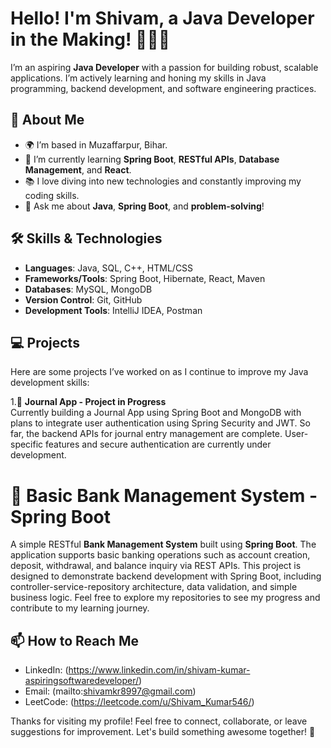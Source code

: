 # Hello! I'm Shivam, a Java Developer in the Making! 👨‍💻🌱

I’m an aspiring **Java Developer** with a passion for building robust, scalable applications. I’m actively learning and honing my skills in Java programming, backend development, and software engineering practices. 

## 🚀 About Me

- 🌍 I’m based in Muzaffarpur, Bihar.
- 🌱 I’m currently learning **Spring Boot**, **RESTful APIs**, **Database Management**, and **React**.
- 📚 I love diving into new technologies and constantly improving my coding skills.
- 💬 Ask me about **Java**, **Spring Boot**, and **problem-solving**!

## 🛠 Skills & Technologies

- **Languages**: Java, SQL, C++, HTML/CSS
- **Frameworks/Tools**: Spring Boot, Hibernate, React, Maven
- **Databases**: MySQL, MongoDB
- **Version Control**: Git, GitHub
- **Development Tools**: IntelliJ IDEA, Postman

## 💻 Projects

Here are some projects I’ve worked on as I continue to improve my Java development skills:

1.🚧 **Journal App - Project in Progress**  
Currently building a Journal App using Spring Boot and MongoDB with plans to integrate user authentication using Spring Security and JWT. So far, the backend APIs for journal entry management are complete. User-specific features and secure authentication are currently under development.

# 🏦 Basic Bank Management System - Spring Boot
A simple RESTful **Bank Management System** built using **Spring Boot**. The application supports basic banking operations such as account creation, deposit, withdrawal, and balance inquiry via REST APIs.
This project is designed to demonstrate backend development with Spring Boot, including controller-service-repository architecture, data validation, and simple business logic.
Feel free to explore my repositories to see my progress and contribute to my learning journey.

## 📫 How to Reach Me

- LinkedIn: (https://www.linkedin.com/in/shivam-kumar-aspiringsoftwaredeveloper/)
- Email: (mailto:shivamkr8997@gmail.com)
- LeetCode: (https://leetcode.com/u/Shivam_Kumar546/)

Thanks for visiting my profile! Feel free to connect, collaborate, or leave suggestions for improvement. Let's build something awesome together! 🚀

<!--
**ShivamKumar911/ShivamKumar911** is a ✨ _special_ ✨ repository because its `README.md` (this file) appears on your GitHub profile.

Here are some ideas to get you started:

- 🔭 I’m currently working on ...
- 🌱 I’m currently learning ...
- 👯 I’m looking to collaborate on ...
- 🤔 I’m looking for help with ...
- 💬 Ask me about ...
- 📫 How to reach me: ...
- 😄 Pronouns: ...
- ⚡ Fun fact: ...
-->
